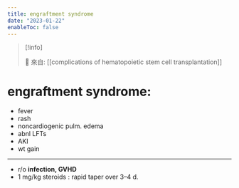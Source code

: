 ```yaml
---
title: engraftment syndrome
date: "2023-01-22"
enableToc: false
---
```


> [!info]
>
> 🌱 來自: [[complications of hematopoietic stem cell transplantation]]

# engraftment syndrome:
* fever
* rash
* noncardiogenic pulm. edema
* abnl LFTs
* AKI
* wt gain

---

* r/o **infection, GVHD**
* 1 mg/kg steroids : rapid taper over 3–4 d.

